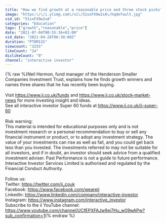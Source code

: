 ```yaml
---
title: "How we find growth at a reasonable price and three stock picks"
image: "https:\/\/i.ytimg.com\/vi\/51sxFX9w2sA\/hqdefault.jpg"
vid_id: "51sxFX9w2sA"
categories: "Education"
tags: ["growth","reasonable","price"]
date: "2021-07-04T00:55:36+03:00"
vid_date: "2021-04-28T06:30:00Z"
duration: "PT8M13S"
viewcount: "3255"
likeCount: "24"
dislikeCount: "0"
channel: "interactive investor"
---
```

{% raw %}Neil Hermon, fund manager of the Henderson Smaller Companies Investment Trust, explains how he finds growth winners and names three shares that he has recently been buying.<br /><br />Visit <a rel="nofollow" target="blank" href="https://www.ii.co.uk/funds">https://www.ii.co.uk/funds</a> and <a rel="nofollow" target="blank" href="https://www.ii.co.uk/stock-market-news">https://www.ii.co.uk/stock-market-news</a> for more investing insight and ideas.<br />See all interactive investor Super 60 funds at <a rel="nofollow" target="blank" href="https://www.ii.co.uk/ii-super-60">https://www.ii.co.uk/ii-super-60</a><br /><br />Risk warning:<br />This material is intended for educational purposes only and is not investment research or a personal recommendation to buy or sell any financial instrument or product, or to adopt any investment strategy. The value of your investments can rise as well as fall, and you could get back less than you invested. The investments referred to may not be suitable for all investors, and if in doubt, an investor should seek advice from a qualified investment adviser. Past Performance is not a guide to future performance. Interactive Investor Services Limited is authorised and regulated by the Financial Conduct Authority.<br /><br />Follow us:<br />Twitter: <a rel="nofollow" target="blank" href="https://twitter.com/ii_couk">https://twitter.com/ii_couk</a><br />Facebook: <a rel="nofollow" target="blank" href="https://www.facebook.com/weareii">https://www.facebook.com/weareii</a><br />LinkedIn: <a rel="nofollow" target="blank" href="https://www.linkedin.com/company/interactive-investor">https://www.linkedin.com/company/interactive-investor</a><br />Instagram: <a rel="nofollow" target="blank" href="https://www.instagram.com/interactive_investor">https://www.instagram.com/interactive_investor</a><br />Subscribe to the ii YouTube channel: <a rel="nofollow" target="blank" href="https://www.youtube.com/channel/UCfEPXFAJw9ei7Hu_w09wAPw?sub_confirmation=1">https://www.youtube.com/channel/UCfEPXFAJw9ei7Hu_w09wAPw?sub_confirmation=1</a>{% endraw %}
